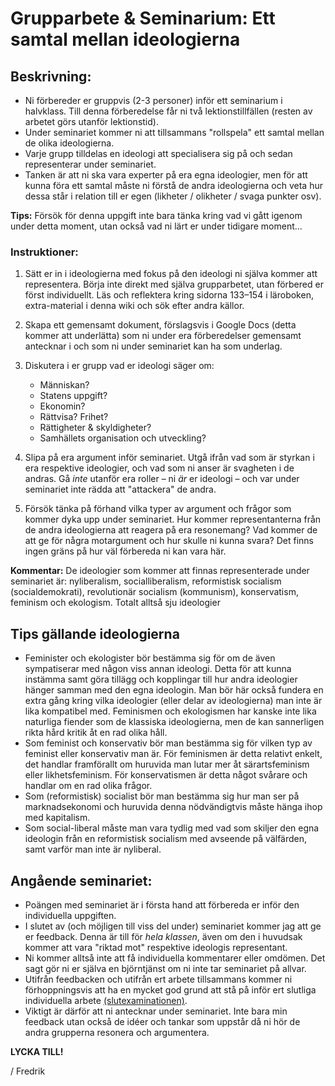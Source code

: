 # Grupparbete & Seminarium: Ett samtal mellan ideologierna

## Beskrivning:

* Ni förbereder er gruppvis (2-3 personer) inför ett seminarium i halvklass. Till denna förberedelse får ni två lektionstillfällen (resten av arbetet görs utanför lektionstid). 
* Under seminariet kommer ni att tillsammans  "rollspela" ett samtal mellan de olika ideologierna.
* Varje grupp tilldelas en ideologi att specialisera sig på och sedan representerar under seminariet. 
* Tanken är att ni ska vara experter på era egna ideologier, men för att kunna föra ett samtal måste ni förstå de andra ideologierna och veta hur dessa står i relation till er egen (likheter / olikheter / svaga punkter osv).

**Tips:** Försök för denna uppgift inte bara tänka kring vad vi gått igenom under detta moment, utan också vad ni lärt er under tidigare moment...

### Instruktioner:

1. Sätt er in i ideologierna med fokus på den ideologi ni själva kommer att representera. Börja inte direkt med själva grupparbetet, utan förbered er först individuellt. Läs och reflektera kring sidorna 133–154 i läroboken, extra-material i denna wiki och sök efter  andra källor. 
2. Skapa ett gemensamt dokument, förslagsvis i Google Docs (detta kommer att underlätta) som ni under era förberedelser gemensamt antecknar i och som ni under seminariet kan ha som underlag.
3. Diskutera i er grupp vad er ideologi säger om:

	* Människan?
	* Statens uppgift?
	* Ekonomin?
	* Rättvisa? Frihet?
	* Rättigheter & skyldigheter?
	* Samhällets organisation och utveckling?
	
4. Slipa på era argument inför seminariet. Utgå ifrån vad som är styrkan i era respektive ideologier, och vad som ni anser är svagheten i de andras. Gå *inte* utanför era roller – ni *är* er ideologi – och var under seminariet inte rädda att "attackera" de andra. 
5. Försök tänka på förhand vilka typer av argument och frågor som kommer dyka upp under seminariet. Hur kommer representanterna från de andra ideologierna att reagera på era resonemang? Vad kommer de att ge för några motargument och hur skulle ni kunna svara? Det finns ingen gräns på hur väl förbereda ni kan vara här.

**Kommentar:** De ideologier som kommer att finnas representerade under seminariet är: nyliberalism, socialliberalism, reformistisk socialism (socialdemokrati), revolutionär socialism (kommunism), konservatism, feminism och ekologism. Totalt alltså sju ideologier

## Tips gällande ideologierna

* Feminister och ekologister bör bestämma sig för om de även sympatiserar med någon viss annan ideologi. Detta för att kunna instämma samt göra tillägg och kopplingar till hur andra ideologier hänger samman med den egna ideologin. Man bör här också fundera en extra gång kring vilka ideologier (eller delar av ideologierna) man inte är lika kompatibel med. Feminismen och ekologismen har kanske inte lika naturliga fiender som de klassiska ideologierna, men de kan sannerligen rikta hård kritik åt en rad olika håll.
* Som feminist och konservativ bör man bestämma sig för vilken typ av feminist eller konservativ man är. För feminismen är detta relativt enkelt, det handlar framförallt om huruvida man lutar mer åt särartsfeminism eller likhetsfeminism. För konservatismen är detta något svårare och handlar om en rad olika frågor.
* Som (reformistisk) socialist bör man bestämma sig hur man ser på marknadsekonomi och huruvida denna nödvändigtvis måste hänga ihop med kapitalism. 
* Som social-liberal måste man vara tydlig med vad som skiljer den egna ideologin från en reformistisk socialism med avseende på välfärden, samt varför man inte är nyliberal.


## Angående seminariet:
* Poängen med seminariet är i första hand att förbereda er inför den individuella uppgiften. 
* I slutet av (och möjligen till viss del under)  seminariet kommer jag att ge er feedback. Denna är till för *hela klassen*, även om den i huvudsak kommer att vara "riktad mot" respektive ideologis representant. 
* Ni kommer alltså inte att få individuella kommentarer eller omdömen. Det sagt gör ni er själva en björntjänst om ni inte tar seminariet på allvar. 
* Utifrån feedbacken och utifrån ert arbete tillsammans kommer ni förhoppningsvis att ha en mycket god grund att stå på inför ert slutliga individuella arbete [(slutexaminationen)](ideologier_individuell_slutex.md).
* Viktigt är därför att ni antecknar under seminariet. Inte bara min feedback utan också de idéer och tankar som uppstår då ni hör de andra grupperna resonera och argumentera.

**LYCKA TILL!**

/ Fredrik